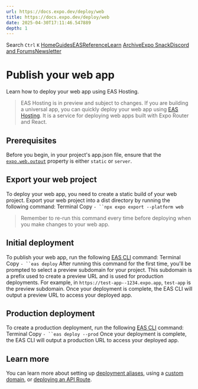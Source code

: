 ```yaml
---
url: https://docs.expo.dev/deploy/web
title: https://docs.expo.dev/deploy/web
date: 2025-04-30T17:11:46.547889
depth: 1
---
```


Search
`Ctrl` `K`
[Home](https://docs.expo.dev/)[Guides](https://docs.expo.dev/guides/overview)[EAS](https://docs.expo.dev/eas)[Reference](https://docs.expo.dev/versions/latest)[Learn](https://docs.expo.dev/tutorial/overview)
[Archive](https://docs.expo.dev/archive)[Expo Snack](https://snack.expo.dev)[Discord and Forums](https://chat.expo.dev)[Newsletter](https://expo.dev/mailing-list/signup)
# Publish your web app
Learn how to deploy your web app using EAS Hosting.
> EAS Hosting is in preview and subject to changes.
If you are building a universal app, you can quickly deploy your web app using [EAS Hosting](https://docs.expo.dev/eas/hosting/introduction). It is a service for deploying web apps built with Expo Router and React.
## Prerequisites
Before you begin, in your project's app.json file, ensure that the [`expo.web.output`](https://docs.expo.dev/versions/latest/config/app#output) property is either `static` or `server`.
## Export your web project
To deploy your web app, you need to create a static build of your web project. Export your web project into a dist directory by running the following command:
Terminal
Copy
`- ``npx expo export --platform web`
> Remember to re-run this command every time before deploying when you make changes to your web app.
## Initial deployment
To publish your web app, run the following [EAS CLI](https://docs.expo.dev/develop/tools#eas-cli) command:
Terminal
Copy
`- ``eas deploy`
After running this command for the first time, you'll be prompted to select a preview subdomain for your project. This subdomain is a prefix used to create a preview URL and is used for production deployments. For example, in `https://test-app--1234.expo.app`, `test-app` is the preview subdomain.
Once your deployment is complete, the EAS CLI will output a preview URL to access your deployed app.
## Production deployment
To create a production deployment, run the following [EAS CLI](https://docs.expo.dev/develop/tools#eas-cli) command:
Terminal
Copy
`- ``eas deploy --prod`
Once your deployment is complete, the EAS CLI will output a production URL to access your deployed app.
## Learn more
You can learn more about setting up [deployment aliases](https://docs.expo.dev/eas/hosting/deployments-and-aliases), using a [custom domain](https://docs.expo.dev/eas/hosting/custom-domain), or [deploying an API Route](https://docs.expo.dev/router/reference/api-routes#deployment).

